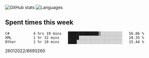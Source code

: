![GitHub stats](https://github-readme-stats.vercel.app/api?username=emipa606&theme=github_dark&show_icons=true) 
![Languages](https://github-readme-stats.vercel.app/api/top-langs/?username=emipa606&theme=github_dark&layout=compact)

## Spent times this week
<!--START_SECTION:waka-->

```text
C#           4 hrs 19 mins   ██████████████▒░░░░░░░░░░   56.86 %
XML          1 hr 32 mins    █████░░░░░░░░░░░░░░░░░░░░   20.35 %
Other        1 hr 10 mins    ████░░░░░░░░░░░░░░░░░░░░░   15.44 %
```

<!--END_SECTION:waka-->


26012022/8690260
